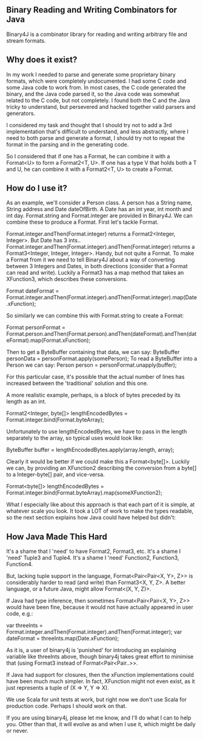 
Binary Reading and Writing Combinators for Java
-----------------------------------------------

Binary4J is a combinator library for reading and writing arbitrary file and stream formats.

Why does it exist?
------------------

In my work I needed to parse and generate some proprietary binary formats, which were completely undocumented.  I had some C code and some Java code to work from.  In most cases, the C code generated the binary, and the Java code parsed it, so the Java code was somewhat related to the C code, but not completely.  I found both the C and the Java tricky to understand, but persevered and hacked together valid parsers and generators.

I considered my task and thought that I should try not to add a 3rd implementation that's difficult to understand, and less abstractly, where I need to both parse and generate a format, I should try not to repeat the format in the parsing and in the generating code.

So I considered that if one has a Format<T>, he can combine it with a Format&lt;U> to form a Format2<T, U>.  If one has a type V that holds both a T and U, he can combine it with a Format2<T, U> to create a Format<V>.

How do I use it?
----------------

As an example, we'll consider a Person class.  A person has a String name, String address and Date dateOfBirth.
A Date has an int year, int month and int day.  Format.string and Format.integer are provided in Binary4J.  We can combine these to produce a Format<Person>.  First let's tackle Format<Date>.

Format.integer.andThen(Format.integer) returns a Format2<Integer, Integer>.  But Date has 3 ints..
Format.integer.andThen(Format.integer).andThen(Format.integer) returns a Format3<Integer, Integer, Integer>.  Handy, but not quite a Format<Date>.  To make a Format<Date> from it we need to tell Binary4J about a way of converting between 3 Integers and Dates, in both directions (consider that a Format can read and write).  Luckily a Format3 has a map method that takes an XFunction3, which describes these conversions.

Format<Date> dateFormat = Format.integer.andThen(Format.integer).andThen(Format.integer).map(Date.xFunction);

So similarly we can combine this with Format.string to create a Format<Person>:

Format<Person> personFormat = Format.person.andThen(Format.person).andThen(dateFormat).andThen(dateFormat).map(Format.xFunction);

Then to get a ByteBuffer containing that data, we can say: ByteBuffer personData = personFormat.apply(somePerson);
To read a ByteBuffer into a Person we can say: Person person = personFormat.unapply(buffer);

For this particular case, it's possible that the actual number of lines has increased between the 'traditional' solution and this one.

A more realistic example, perhaps, is a block of bytes preceded by its length as an int.

Format2<Integer, byte[]> lengthEncodedBytes = Format.integer.bind(Format.byteArray);

Unfortunately to use lengthEncodedBytes, we have to pass in the length separately to the array, so typical uses would look like:

ByteBuffer buffer = lengthEncodedBytes.apply(array.length, array);

Clearly it would be better if we could make this a Format<byte[]>.  Luckily we can, by providing an XFunction2 describing the conversion from a byte[] to a Integer-byte[] pair, and vice-versa.

Format<byte[]> lengthEncodedBytes = Format.integer.bind(Format.byteArray).map(someXFunction2);

What I especially like about this approach is that each part of it is simple, at whatever scale you look.  It took a LOT of work to make the types readable, so the next section explains how Java could have helped but didn't:

How Java Made This Hard
-----------------------

It's a shame that I 'need' to have Format2, Format3, etc.  It's a shame I 'need' Tuple3 and Tuple4.  It's a shame I 'need' Function2, Function3, Function4.

But, lacking tuple support in the language, Format<Pair<Pair<X, Y>, Z>> is considerably harder to read (and write) than Format3<X, Y, Z>.  A better language, or a future Java, might allow Format<(X, Y, Z)>.

If Java had type inference, then sometimes Format<Pair<Pair<X, Y>, Z>> would have been fine, because it would not have actually appeared in user code, e.g.:

var threeInts = Format.integer.andThen(Format.integer).andThen(Format.integer);
var dateFormat = threeInts.map(Date.xFunction);

As it is, a user of binary4j is 'punished' for introducing an explaining variable like threeInts above, though binary4j takes great effort to minimise that (using Format3 instead of Format<Pair<Pair..>>.

If Java had support for closures, then the xFunction implementations could have been much much simpler.  In fact, XFunction might not even exist, as it just represents a tuple of (X => Y, Y => X).

We use Scala for unit tests at work, but right now we don't use Scala for production code.  Perhaps I should work on that.

If you are using binary4j, please let me know, and I'll do what I can to help you.  Other than that, it will evolve as and when I use it, which might be daily or never.